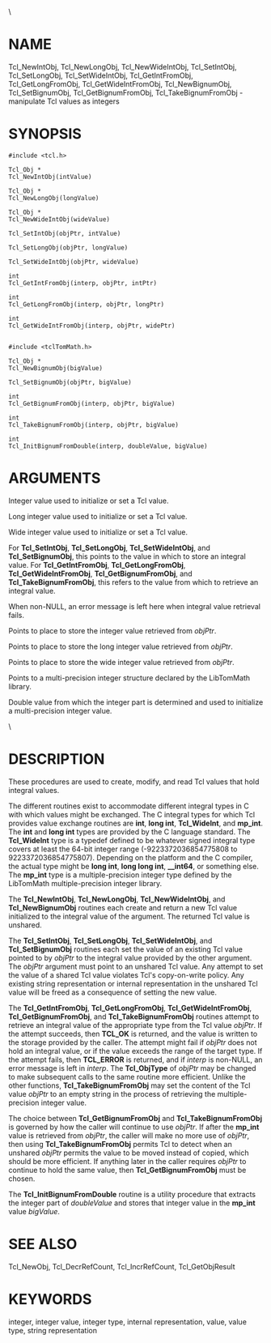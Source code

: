 \

# NAME

Tcl_NewIntObj, Tcl_NewLongObj, Tcl_NewWideIntObj, Tcl_SetIntObj,
Tcl_SetLongObj, Tcl_SetWideIntObj, Tcl_GetIntFromObj,
Tcl_GetLongFromObj, Tcl_GetWideIntFromObj, Tcl_NewBignumObj,
Tcl_SetBignumObj, Tcl_GetBignumFromObj, Tcl_TakeBignumFromObj -
manipulate Tcl values as integers

# SYNOPSIS

    #include <tcl.h>

    Tcl_Obj *
    Tcl_NewIntObj(intValue)

    Tcl_Obj *
    Tcl_NewLongObj(longValue)

    Tcl_Obj *
    Tcl_NewWideIntObj(wideValue)

    Tcl_SetIntObj(objPtr, intValue)

    Tcl_SetLongObj(objPtr, longValue)

    Tcl_SetWideIntObj(objPtr, wideValue)

    int
    Tcl_GetIntFromObj(interp, objPtr, intPtr)

    int
    Tcl_GetLongFromObj(interp, objPtr, longPtr)

    int
    Tcl_GetWideIntFromObj(interp, objPtr, widePtr)


    #include <tclTomMath.h>

    Tcl_Obj *
    Tcl_NewBignumObj(bigValue)

    Tcl_SetBignumObj(objPtr, bigValue)

    int
    Tcl_GetBignumFromObj(interp, objPtr, bigValue)

    int
    Tcl_TakeBignumFromObj(interp, objPtr, bigValue)

    int
    Tcl_InitBignumFromDouble(interp, doubleValue, bigValue)

# ARGUMENTS

Integer value used to initialize or set a Tcl value.

Long integer value used to initialize or set a Tcl value.

Wide integer value used to initialize or set a Tcl value.

For **Tcl_SetIntObj**, **Tcl_SetLongObj**, **Tcl_SetWideIntObj**, and
**Tcl_SetBignumObj**, this points to the value in which to store an
integral value. For **Tcl_GetIntFromObj**, **Tcl_GetLongFromObj**,
**Tcl_GetWideIntFromObj**, **Tcl_GetBignumFromObj**, and
**Tcl_TakeBignumFromObj**, this refers to the value from which to
retrieve an integral value.

When non-NULL, an error message is left here when integral value
retrieval fails.

Points to place to store the integer value retrieved from *objPtr*.

Points to place to store the long integer value retrieved from *objPtr*.

Points to place to store the wide integer value retrieved from *objPtr*.

Points to a multi-precision integer structure declared by the LibTomMath
library.

Double value from which the integer part is determined and used to
initialize a multi-precision integer value.

\

# DESCRIPTION

These procedures are used to create, modify, and read Tcl values that
hold integral values.

The different routines exist to accommodate different integral types in
C with which values might be exchanged. The C integral types for which
Tcl provides value exchange routines are **int**, **long int**,
**Tcl_WideInt**, and **mp_int**. The **int** and **long int** types are
provided by the C language standard. The **Tcl_WideInt** type is a
typedef defined to be whatever signed integral type covers at least the
64-bit integer range (-9223372036854775808 to 9223372036854775807).
Depending on the platform and the C compiler, the actual type might be
**long int**, **long long int**, **\_\_int64**, or something else. The
**mp_int** type is a multiple-precision integer type defined by the
LibTomMath multiple-precision integer library.

The **Tcl_NewIntObj**, **Tcl_NewLongObj**, **Tcl_NewWideIntObj**, and
**Tcl_NewBignumObj** routines each create and return a new Tcl value
initialized to the integral value of the argument. The returned Tcl
value is unshared.

The **Tcl_SetIntObj**, **Tcl_SetLongObj**, **Tcl_SetWideIntObj**, and
**Tcl_SetBignumObj** routines each set the value of an existing Tcl
value pointed to by *objPtr* to the integral value provided by the other
argument. The *objPtr* argument must point to an unshared Tcl value. Any
attempt to set the value of a shared Tcl value violates Tcl\'s
copy-on-write policy. Any existing string representation or internal
representation in the unshared Tcl value will be freed as a consequence
of setting the new value.

The **Tcl_GetIntFromObj**, **Tcl_GetLongFromObj**,
**Tcl_GetWideIntFromObj**, **Tcl_GetBignumFromObj**, and
**Tcl_TakeBignumFromObj** routines attempt to retrieve an integral value
of the appropriate type from the Tcl value *objPtr*. If the attempt
succeeds, then **TCL_OK** is returned, and the value is written to the
storage provided by the caller. The attempt might fail if *objPtr* does
not hold an integral value, or if the value exceeds the range of the
target type. If the attempt fails, then **TCL_ERROR** is returned, and
if *interp* is non-NULL, an error message is left in *interp*. The
**Tcl_ObjType** of *objPtr* may be changed to make subsequent calls to
the same routine more efficient. Unlike the other functions,
**Tcl_TakeBignumFromObj** may set the content of the Tcl value *objPtr*
to an empty string in the process of retrieving the multiple-precision
integer value.

The choice between **Tcl_GetBignumFromObj** and
**Tcl_TakeBignumFromObj** is governed by how the caller will continue to
use *objPtr*. If after the **mp_int** value is retrieved from *objPtr*,
the caller will make no more use of *objPtr*, then using
**Tcl_TakeBignumFromObj** permits Tcl to detect when an unshared
*objPtr* permits the value to be moved instead of copied, which should
be more efficient. If anything later in the caller requires *objPtr* to
continue to hold the same value, then **Tcl_GetBignumFromObj** must be
chosen.

The **Tcl_InitBignumFromDouble** routine is a utility procedure that
extracts the integer part of *doubleValue* and stores that integer value
in the **mp_int** value *bigValue*.

# SEE ALSO

Tcl_NewObj, Tcl_DecrRefCount, Tcl_IncrRefCount, Tcl_GetObjResult

# KEYWORDS

integer, integer value, integer type, internal representation, value,
value type, string representation
